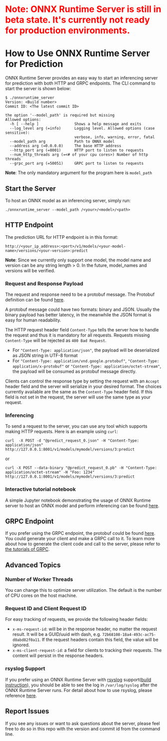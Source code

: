 <h1><span style="color:red">Note: ONNX Runtime Server is still in beta state. It's currently not ready for production environments.</span></h1>

# How to Use ONNX Runtime Server for Prediction

ONNX Runtime Server provides an easy way to start an inferencing server for prediction with both HTTP and GRPC endpoints. The CLI command to start the server is shown below:

```
$ ./onnxruntime_server
Version: <Build number>
Commit ID: <The latest commit ID>

the option '--model_path' is required but missing
Allowed options:
  -h [ --help ]                Shows a help message and exits
  --log_level arg (=info)      Logging level. Allowed options (case sensitive):
                               verbose, info, warning, error, fatal
  --model_path arg             Path to ONNX model
  --address arg (=0.0.0.0)     The base HTTP address
  --http_port arg (=8001)      HTTP port to listen to requests
  --num_http_threads arg (=<# of your cpu cores>) Number of http threads
  --grpc_port arg (=50051)     GRPC port to listen to requests
```

**Note**: The only mandatory argument for the program here is `model_path`

## Start the Server

To host an ONNX model as an inferencing server, simply run:

```
./onnxruntime_server --model_path /<your>/<model>/<path>
```

## HTTP Endpoint

The prediction URL for HTTP endpoint is in this format:

```
http://<your_ip_address>:<port>/v1/models/<your-model-name>/versions/<your-version>:predict
```

**Note**: Since we currently only support one model, the model name and version can be any string length > 0. In the future, model_names and versions will be verified.

### Request and Response Payload

The request and response need to be a protobuf message. The Protobuf definition can be found [here](https://github.com/Microsoft/onnxruntime/blob/master/onnxruntime/server/protobuf/predict.proto).

A protobuf message could have two formats: binary and JSON. Usually the binary payload has better latency, in the meanwhile the JSON format is easy for human readability. 

The HTTP request header field `Content-Type` tells the server how to handle the request and thus it is mandatory for all requests. Requests missing `Content-Type` will be rejected as `400 Bad Request`.

* For `"Content-Type: application/json"`, the payload will be deserialized as JSON string in UTF-8 format
* For `"Content-Type: application/vnd.google.protobuf"`, `"Content-Type: application/x-protobuf"` or `"Content-Type: application/octet-stream"`, the payload will be consumed as protobuf message directly.

Clients can control the response type by setting the request with an `Accept` header field and the server will serialize in your desired format. The choices currently available are the same as the `Content-Type` header field. If this field is not set in the request, the server will use the same type as your request.

### Inferencing

To send a request to the server, you can use any tool which supports making HTTP requests. Here is an example using `curl`:

```
curl  -X POST -d "@predict_request_0.json" -H "Content-Type: application/json" http://127.0.0.1:8001/v1/models/mymodel/versions/3:predict
```

or

```
curl -X POST --data-binary "@predict_request_0.pb" -H "Content-Type: application/octet-stream" -H "Foo: 1234"  http://127.0.0.1:8001/v1/models/mymodel/versions/3:predict
```

### Interactive tutorial notebook

A simple Jupyter notebook demonstrating the usage of ONNX Runtime server to host an ONNX model and perform inferencing can be found [here](https://github.com/onnx/tutorials/blob/master/tutorials/OnnxRuntimeServerSSDModel.ipynb).

## GRPC Endpoint

If you prefer using the GRPC endpoint, the protobuf could be found [here](https://github.com/microsoft/onnxruntime/blob/master/onnxruntime/server/protobuf/prediction_service.proto). You could generate your client and make a GRPC call to it. To learn more about how to generate the client code and call to the server, please refer to [the tutorials of GRPC](https://grpc.io/docs/tutorials/).

## Advanced Topics

### Number of Worker Threads

You can change this to optimize server utilization. The default is the number of CPU cores on the host machine.

### Request ID and Client Request ID

For easy tracking of requests, we provide the following header fields:

* `x-ms-request-id`: will be in the response header, no matter the request result. It will be a GUID/uuid with dash, e.g. `72b68108-18a4-493c-ac75-d0abd82f0a11`. If the request headers contain this field, the value will be ignored.
* `x-ms-client-request-id`: a field for clients to tracking their requests. The content will persist in the response headers.

### rsyslog Support

If you prefer using an ONNX Runtime Server with [rsyslog](https://www.rsyslog.com/) support([build instruction](https://github.com/microsoft/onnxruntime/blob/master/BUILD.md#build-onnx-runtime-server-on-linux)), you should be able to see the log in `/var/log/syslog` after the ONNX Runtime Server runs. For detail about how to use rsyslog, please reference [here](https://www.rsyslog.com/category/guides-for-rsyslog/).

## Report Issues

If you see any issues or want to ask questions about the server, please feel free to do so in this repo with the version and commit id from the command line. 

